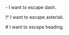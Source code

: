 \- I want to escape dash.

\\\* I want to escape asterisk.

\# I want to escape heading.

[comment]: <> (This is a comment)
[//]: <> (This is another comment)
[//]: # (This is also another comment)
